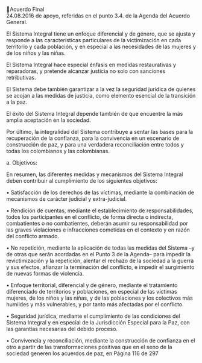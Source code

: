 Acuerdo Final  
24.08.2016 
de apoyo, referidas en el punto 3.4. de la Agenda del Acuerdo General. 
 
El Sistema Integral tiene un enfoque diferencial y de género, que se ajusta y responde a las características 
particulares de la victimización en cada territorio y cada población, y en especial a las necesidades de las 
mujeres y de los niños y las niñas.  
 
El  Sistema  Integral  hace  especial  énfasis  en  medidas  restaurativas  y  reparadoras,  y  pretende  alcanzar 
justicia no solo con sanciones retributivas.  
 
El Sistema debe también garantizar a la vez la seguridad jurídica de quienes se acojan a las medidas de 
justicia, como elemento esencial de la transición a la paz. 
 
El éxito del Sistema Integral depende también de que encuentre la más amplia aceptación en la sociedad. 
 
Por último, la integralidad del Sistema contribuye a sentar las bases para la recuperación de la confianza, 
para la convivencia en un escenario de construcción de paz, y para una verdadera reconciliación entre 
todos y todas los colombianos y las colombianas.  
 
a. Objetivos: 
 
En resumen, las diferentes medidas y mecanismos del Sistema Integral deben contribuir al cumplimiento 
de los siguientes objetivos: 
 
• Satisfacción  de  los  derechos  de  las  víctimas,  mediante  la  combinación  de  mecanismos  de 
carácter judicial y extra-judicial. 
 
• Rendición  de  cuentas,  mediante  el  establecimiento  de  responsabilidades,  todos  los 
participantes en el conflicto, de forma directa o indirecta, combatientes o no combatientes, 
deberán asumir su responsabilidad por las graves violaciones e infracciones cometidas en el 
contexto y en razón del conflicto armado.  
 
• No repetición, mediante la aplicación de todas las medidas del Sistema –y de otras que serán 
acordadas en el Punto 3 de la Agenda– para impedir la revictimización y la repetición, alentar 
el  rechazo  de  la  sociedad  a  la  guerra  y  sus  efectos,  afianzar  la  terminación  del  conflicto,  e 
impedir el surgimiento de nuevas formas de violencia.  
 
• Enfoque  territorial,  diferencial  y  de  género,  mediante  el  tratamiento  diferenciado  de 
territorios y poblaciones, en especial de las víctimas mujeres, de los niños y las niñas, y de las 
poblaciones y los colectivos más humildes y más vulnerables, y por tanto más afectadas por el 
conflicto.  
 
• Seguridad  jurídica,  mediante  el  cumplimiento  de  las  condiciones  del  Sistema  Integral  y  en 
especial de la Jurisdicción Especial para la Paz, con las garantías necesarias del debido proceso. 
 
• Convivencia y reconciliación, mediante la construcción de confianza en el otro a partir de las 
transformaciones  positivas  que  en  el  seno  de  la  sociedad  generen  los  acuerdos  de  paz,  en 
Página 116 de 297 
 

